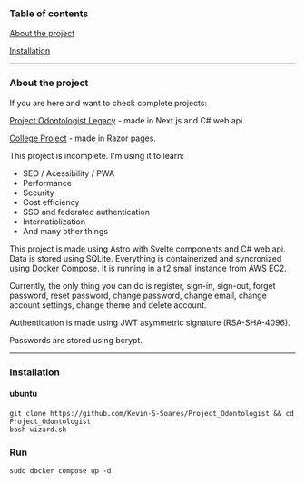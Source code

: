 ### Table of contents
[About the project](#about-the-project)

[Installation](#installation)

---

### About the project

If you are here and want to check complete projects:

[Project Odontologist Legacy](https://github.com/Kevin-S-Soares/Project_Odontologist_Legacy) - made in Next.js and C# web api.

[College Project](https://github.com/Kevin-S-Soares/Projeto_5S_T12) - made in Razor pages.

This project is incomplete. I'm using it to learn:
 - SEO / Acessibility / PWA
 - Performance
 - Security
 - Cost efficiency
 - SSO and federated authentication
 - Internatiolization
 - And many other things


This project is made using Astro with Svelte components and C# web api. Data is stored using SQLite. Everything is containerized and syncronized using Docker Compose. It is running in a t2.small instance from AWS EC2.

Currently, the only thing you can do is register, sign-in, sign-out, forget password, reset password, change password, change email, change account settings, change theme and delete account. 

Authentication is made using JWT asymmetric signature (RSA-SHA-4096).

Passwords are stored using bcrypt.

---

### Installation

#### ubuntu
####
```
git clone https://github.com/Kevin-S-Soares/Project_Odontologist && cd Project_Odontologist
bash wizard.sh
```

### Run
```
sudo docker compose up -d
```

